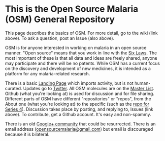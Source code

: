 # This is the Open Source Malaria (OSM) General Repository
This page describes the basics of OSM. For more detail, go to the wiki (link above). To ask a question, post an Issue (also above).

OSM is for anyone interested in working on malaria in an open source manner. "Open source" means that you work in line with the [Six Laws](https://pubs.acs.org/doi/full/10.1021/acscentsci.6b00086). The most important of these is that all data and ideas are freely shared, anyone may participate and there will be no patents. While OSM has a current focus on the discovery and development of new medicines, it is intended as a platform for any malaria-related research.

There is a basic [Landing Page](http://opensourcemalaria.org/) which imports activity, but is not human-curated. Updates go to [Twitter](https://twitter.com/O_S_M). All OSM molecules are on the [Master List](https://docs.google.com/spreadsheets/d/1Rvy6OiM291d1GN_cyT6eSw_C3lSuJ1jaR7AJa8hgGsc/edit#gid=510297618). Github (what you're looking at) is used for discussion and for file sharing. Different parts of OSM have different "repositories" or "repos", from the About one (what you're looking at) to the specific (such as the [repo for Series 4](https://github.com/OpenSourceMalaria/Series4)). Discussion takes place by posting, and replying to, Issues (link above). To contribute, get a Github account. It's easy and non-spammy.

There is an old [Google+ community](https://plus.google.com/communities/105318249049322037798) that could be resurrected. There is an email address (opensourcemalaria@gmail.com) but email is discouraged because it is bilateral.
